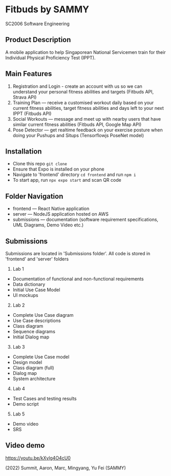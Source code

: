 # Fitbuds by SAMMY
SC2006 Software Engineering

## Product Description
A mobile application to help Singaporean National Servicemen train for their Individual Physical Proficiency Test (IPPT).

## Main Features
1. Registration and Login - create an account with us so we can understand your personal fitness abilities and targets (Fitbuds API, Strava API)
2. Training Plan — receive a customised workout daily based on your current fitness abilities, target fitness abilities and days left to your next IPPT (Fitbuds API)
3. Social Workouts — message and meet up with nearby users that have similar current fitness abilities (Fitbuds API, Google Map API)
4. Pose Detector — get realtime feedback on your exercise posture when doing your Pushups and Situps (Tensorflowjs PoseNet model)


## Installation
- Clone this repo `git clone`
- Ensure that Expo is installed on your phone
- Navigate to 'frontend' directory `cd frontend` and run `npm i`
- To start app, run `npx expo start` and scan QR code

## Folder Navigation
<ul>
<li> frontend — React Native application </li>
<li> server — NodeJS application hosted on AWS </li> 
<li> submissions — documentation (software requirement specifications, UML Diagrams, Demo Video etc.) </li>
</ul>


## Submissions
Submissions are located in 'Submissions folder'. All code is stored in 'frontend' and 'server' folders
1. Lab 1
- Documentation of functional and non-functional requirements
- Data dictionary
- Initial Use Case Model
- UI mockups 

2. Lab 2
- Complete Use Case diagram
- Use Case descriptions
- Class diagram 
- Sequence diagrams
- Initial Dialog map

3. Lab 3
- Complete Use Case model
- Design model
- Class diagram (full)
- Dialog map
- System architecture

4. Lab 4
- Test Cases and testing results
- Demo script

5. Lab 5 
- Demo video
- SRS

## Video demo
https://youtu.be/kXylg4O4cU0

(2022) Summit, Aaron, Marc, Mingyang, Yu Fei (SAMMY) 
